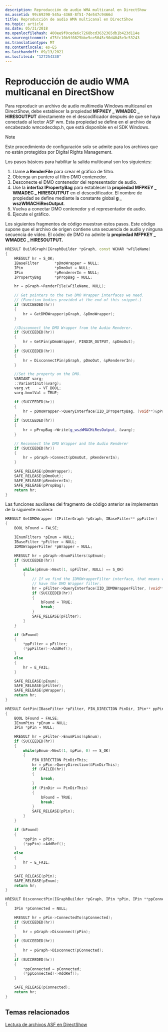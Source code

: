 ```yaml
---
description: Reproducción de audio WMA multicanal en DirectShow
ms.assetid: 99c69290-545a-4368-8f51-74e547c9466d
title: Reproducción de audio WMA multicanal en DirectShow
ms.topic: article
ms.date: 05/31/2018
ms.openlocfilehash: 400ee9f0cede6c7268bcd3632365db1b423d114e
ms.sourcegitcommit: d75fc10b9f0825bbe5ce5045c90d4045e3c53243
ms.translationtype: MT
ms.contentlocale: es-ES
ms.lasthandoff: 09/13/2021
ms.locfileid: "127254330"
---
```

# <a name="multichannel-wma-audio-playback-in-directshow"></a>Reproducción de audio WMA multicanal en DirectShow

Para reproducir un archivo de audio multimedia Windows multicanal en DirectShow, debe establecer la propiedad **MFPKEY \_ WMADEC \_ HIRESOUTPUT** directamente en el descodificador después de que se haya conectado al lector ASF wm. Esta propiedad se define en el archivo de encabezado wmcodecdsp.h, que está disponible en el SDK Windows.

> [!Note]  
> Este procedimiento de configuración solo se admite para los archivos que no están protegidos por Digital Rights Management.

 

Los pasos básicos para habilitar la salida multicanal son los siguientes:

1.  Llame **a RenderFile** para crear el gráfico de filtro.
2.  Obtenga un puntero al filtro DMO contenedor.
3.  Desconecte el DMO contenedor del representador de audio.
4.  Use la **interfaz IPropertyBag** para establecer la **propiedad MFPKEY \_ WMADEC \_ HIRESOUTPUT** en el descodificador. El nombre de propiedad se define mediante la constante global **g \_ wszWMACHiResOutput**.
5.  Vuelva a conectar DMO contenedor y el representador de audio.
6.  Ejecute el gráfico.

Los siguientes fragmentos de código muestran estos pasos. Este código supone que el archivo de origen contiene una secuencia de audio y ninguna secuencia de vídeo. El códec de DMO no admite la **propiedad MFPKEY \_ WMADEC \_ HIRESOUTPUT.**


```C++
HRESULT BuildGraph(IGraphBuilder *pGraph, const WCHAR *wFileName)
{
    HRESULT hr = S_OK;
    IBaseFilter       *pDmoWrapper = NULL;
    IPin              *pDmoOut = NULL;
    IPin              *pRendererIn = NULL;
    IPropertyBag      *pPropBag = NULL;

    hr = pGraph->RenderFile(wFileName, NULL);

    // Get pointers to the two DMO Wrapper interfaces we need.
    // (Function bodies provided at the end of this snippet.)
    if (SUCCEEDED(hr))
    {
        hr = GetDMOWrapper(pGraph, &pDmoWrapper); 
    }

    //Disconnect the DMO Wrapper from the Audio Renderer.
    if (SUCCEEDED(hr))
    {
        hr = GetPin(pDmoWrapper, PINDIR_OUTPUT, &pDmoOut);
    }
    if (SUCCEEDED(hr))
    {
        hr = DisconnectPin(pGraph, pDmoOut, &pRendererIn);
    }

    //Set the property on the DMO.
    VARIANT varg;
    ::VariantInit(&varg);
    varg.vt    = VT_BOOL;
    varg.boolVal = TRUE;

    if (SUCCEEDED(hr))
    {
        hr = pDmoWrapper->QueryInterface(IID_IPropertyBag, (void**)&pPropBag);
    }
    if (SUCCEEDED(hr))
    {
        hr = pPropBag->Write(g_wszWMACHiResOutput, &varg);
    }

    // Reconnect the DMO Wrapper and the Audio Renderer
    if (SUCCEEDED(hr))
    {
        hr = pGraph->Connect(pDmoOut, pRendererIn);
    }

    SAFE_RELEASE(pDmoWrapper);
    SAFE_RELEASE(pDmoOut);
    SAFE_RELEASE(pRendererIn);
    SAFE_RELEASE(pPropBag);
    return hr;
}
```



Las funciones auxiliares del fragmento de código anterior se implementan de la siguiente manera:


```C++
HRESULT GetDMOWrapper (IFilterGraph *pGraph, IBaseFilter** ppFilter) 
{
    BOOL bFound = FALSE;

    IEnumFilters *pEnum = NULL;
    IBaseFilter *pFilter = NULL;
    IDMOWrapperFilter *pWrapper = NULL;

    HRESULT hr = pGraph->EnumFilters(&pEnum);
    if (SUCCEEDED(hr))
    {
        while(pEnum->Next(1, &pFilter, NULL) == S_OK)
        {
            // If we find the IDMOWrapperFilter interface, that means we 
            // have the DMO Wrapper filter. 
            hr = pFilter->QueryInterface(IID_IDMOWrapperFilter, (void**) &pWrapper);
            if (SUCCEEDED(hr))
            {
                bFound = TRUE;
                break;
            }
            SAFE_RELEASE(pFilter);
        }
    }

    if (bFound)
    {
        *ppFilter = pFilter;
        (*ppFilter)->AddRef();
    }
    else
    {
        hr = E_FAIL;
    }

    SAFE_RELEASE(pEnum);
    SAFE_RELEASE(pFilter);
    SAFE_RELEASE(pWrapper);
    return hr;
}

HRESULT GetPin(IBaseFilter *pFilter, PIN_DIRECTION PinDir, IPin** ppPin)
{
    BOOL bFound = FALSE;
    IEnumPins *pEnum = NULL;
    IPin *pPin = NULL;

    HRESULT hr = pFilter->EnumPins(&pEnum);
    if (SUCCEEDED(hr))
    {
        while(pEnum->Next(1, &pPin, 0) == S_OK)
        {
            PIN_DIRECTION PinDirThis;
            hr = pPin->QueryDirection(&PinDirThis);
            if (FAILED(hr))
            {
                break;
            }
            if (PinDir == PinDirThis)
            {
                bFound = TRUE;
                break;
            }
            SAFE_RELEASE(pPin);
        }
    }

    if (bFound)
    {
        *ppPin = pPin;
        (*ppPin)->AddRef();
    }
    else
    {
        hr = E_FAIL;
    }

    SAFE_RELEASE(pPin);
    SAFE_RELEASE(pEnum);
    return hr;
}

HRESULT DisconnectPin(IGraphBuilder *pGraph, IPin *pPin, IPin **ppConnected)
{
    IPin *pConnected = NULL;

    HRESULT hr = pPin->ConnectedTo(&pConnected);
    if (SUCCEEDED(hr))
    {
        hr = pGraph->Disconnect(pPin);
    }
    if (SUCCEEDED(hr))
    {
        hr = pGraph->Disconnect(pConnected);
    }
    if (SUCCEEDED(hr))
    {
        *ppConnected = pConnected;
        (*ppConnected)->AddRef();
    }

    SAFE_RELEASE(pConnected);
    return hr;
}
```



## <a name="related-topics"></a>Temas relacionados

<dl> <dt>

[Lectura de archivos ASF en DirectShow](reading-asf-files-in-directshow.md)
</dt> </dl>

 

 



